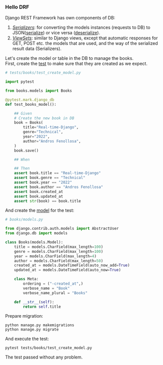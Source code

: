 ### Hello DRF

Django REST Framework has own components of DB:
1. [_Serializers_](https://www.django-rest-framework.org/api-guide/serializers/): for converting the models instances (requests to DB) to JSON([serialize](https://www.django-rest-framework.org/api-guide/serializers/#serializing-objects)) or vice versa ([deserialize](https://www.django-rest-framework.org/api-guide/serializers/#deserializing-objects)).
2. [_ViewSets_](https://www.django-rest-framework.org/api-guide/viewsets/): similar to Django views, except that automatic responses for GET, POST etc.
the models that are used, and the way of the serialized result data (Serializers).

Let's create the model or table in the DB to manage the books.<br>
First, create the [test](tests/books/test_create_model.py) to make sure that they are created as we expect.<br>

```python
# tests/books/test_create_model.py

import pytest

from books.models import Books

@pytest.mark.django_db
def test_books_model():

    ## Given
    # Create the new book in DB
    book = Books(
        title="Real-time-Django",
        genre="Technical",
        year="2022",
        author="Andros Fenollosa",
    )
    book.save()

    ## When

    ## Then
    assert book.title == "Real-time-Django"
    assert book.genre == "Technical"
    assert book.year == "2022"
    assert book.author == "Andros Fenollosa"
    assert book.created_at
    assert book.updated_at
    assert str(book) == book.title
```

And create the [model](books/models.py) for the test:

```python
# books/models.py

from django.contrib.auth.models import AbstractUser
from django.db import models

class Books(models.Model):
    title = models.CharField(max_length=100)
    genre = models.CharField(max_length=100)
    year = models.CharField(max_length=4)
    author = models.CharField(max_length=50)
    created_at = models.DateTimeField(auto_now_add=True)
    updated_at = models.DateTimeField(auto_now=True)

    class Meta:
        ordering = ("-created_at",)
        verbose_name = "Book"
        verbose_name_plural = "Books"

    def __str__(self):
        return self.title

```

Prepare migration:

```commandline
python manage.py makemigrations
python manage.py migrate
```
And execute the test:

```commandline
pytest tests/books/test_create_model.py
```

The test passed without any problem. 